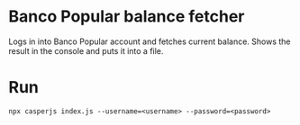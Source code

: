 Banco Popular balance fetcher
=============================
Logs in into Banco Popular account and fetches current balance.
Shows the result in the console and puts it into a file.

Run
===
```
npx casperjs index.js --username=<username> --password=<password>
```
